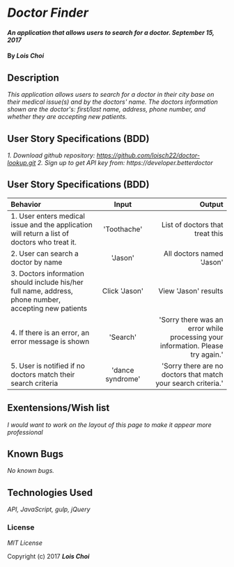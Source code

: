 # _Doctor Finder_

#### _An application that allows users to search for a doctor. September 15, 2017_

#### By _**Lois Choi**_

## Description

_This application allows users to search for a doctor in their city base on their medical issue(s) and by the doctors' name. The doctors information shown are the doctor's: first/last name, address, phone number, and whether they are accepting new patients._

## User Story Specifications (BDD)
_1. Download github repository: <a>https://github.com/loisch22/doctor-lookup.git</a>_
_2. Sign up to get API key from: <a>https://developer.betterdoctor_


## User Story Specifications (BDD)

| Behavior | Input | Output |
| :---         |     :---:      |          ---: |
| 1. User enters medical issue and the application will return a list of doctors who treat it. | 'Toothache' | List of doctors that treat this |
| 2. User can search a doctor by name | 'Jason' | All doctors named 'Jason' |
| 3. Doctors information should include his/her full name, address, phone number, accepting new patients | Click 'Jason' | View 'Jason' results |
| 4. If there is an error, an error message is shown | 'Search' | 'Sorry there was an error while processing your information. Please try again.' |
| 5. User is notified if no doctors match their search criteria | 'dance syndrome' | 'Sorry there are no doctors that match your search criteria.' |



## Exentensions/Wish list

_I would want to work on the layout of this page to make it appear more professional_


## Known Bugs

_No known bugs._


## Technologies Used

_API, JavaScript, gulp, jQuery_

### License

*MIT License*

Copyright (c) 2017 **_Lois Choi_**
